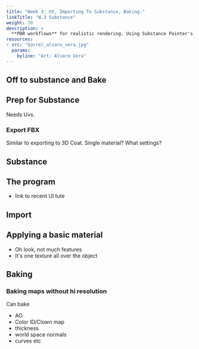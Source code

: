 ```yaml
---
title: "Week 3: UV, Importing To Substance, Baking."
linkTitle: "W.3 Substance"
weight: 30
description: >
  **PBR workflows** for realistic rendering. Using Substance Painter's **procedural texturing** to save labour and produce professional results.
resources:
- src: "barrel_alvaro_vera.jpg"
  params:
    byline: "Art: Alvaro Vera"
---
```


## Off to substance and Bake


## Prep for Substance
Needs Uvs.

### Export FBX
Similar to exporting to 3D Coat.
Single material?
What settings?


## Substance

## The program

* link to recent UI tute

## Import

## Applying a basic material

* Oh look, not much features
* It's one texture all over the object

## Baking

### Baking maps without hi resolution

Can bake 
* AO
* Color ID/Clown map
* thickness 
* world space normals
* curves etc


